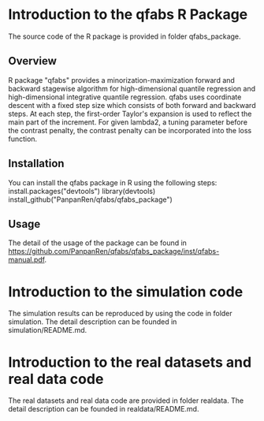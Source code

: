 # Introduction to the qfabs R Package
The source code of the R package is provided in folder qfabs_package.

## Overview
R package "qfabs" provides a minorization-maximization forward and backward stagewise algorithm for high-dimensional quantile regression and high-dimensional integrative quantile regression. 
qfabs uses coordinate descent with a fixed step size which consists of both forward and backward steps. At each step, the first-order Taylor's expansion is used to reflect the main part of the increment. For given lambda2, a tuning parameter before the contrast penalty, the contrast penalty can be incorporated into the loss function.

## Installation
You can install the qfabs package in R using the following steps:
    install.packages("devtools")
    library(devtools)
    install_github("PanpanRen/qfabs/qfabs_package")

## Usage
The detail of the usage of the package can be found in https://github.com/PanpanRen/qfabs/qfabs_package/inst/qfabs-manual.pdf.

# Introduction to the simulation code
The simulation results can be reproduced by using the code in folder simulation. The detail description can be founded in simulation/README.md.

# Introduction to the real datasets and real data code
The real datasets and real data code are provided in folder realdata. The detail description can be founded in realdata/README.md.
